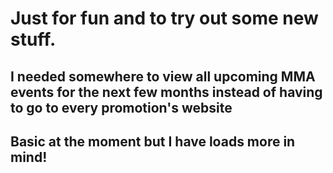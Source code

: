 # Just for fun and to try out some new stuff.
## I needed somewhere to view all upcoming MMA events for the next few months instead of having to go to every promotion's website
## Basic at the moment but I have loads more in mind!
